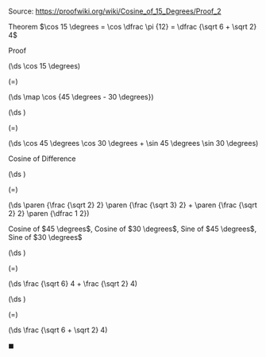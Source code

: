 # 

Source: https://proofwiki.org/wiki/Cosine_of_15_Degrees/Proof_2

Theorem
$\cos 15 \degrees = \cos \dfrac \pi {12} = \dfrac {\sqrt 6 + \sqrt 2} 4$


Proof













\(\ds \cos 15 \degrees\)

\(=\)







\(\ds \map \cos {45 \degrees - 30 \degrees}\)




















\(\ds \)

\(=\)







\(\ds \cos 45 \degrees \cos 30 \degrees + \sin 45 \degrees \sin 30 \degrees\)





Cosine of Difference














\(\ds \)

\(=\)







\(\ds \paren {\frac {\sqrt 2} 2} \paren {\frac {\sqrt 3} 2} + \paren {\frac {\sqrt 2} 2} \paren {\dfrac 1 2}\)





Cosine of $45 \degrees$, Cosine of $30 \degrees$, Sine of $45 \degrees$, Sine of $30 \degrees$














\(\ds \)

\(=\)







\(\ds \frac {\sqrt 6} 4 + \frac {\sqrt 2} 4\)




















\(\ds \)

\(=\)







\(\ds \frac {\sqrt 6 + \sqrt 2} 4\)









$\blacksquare$





